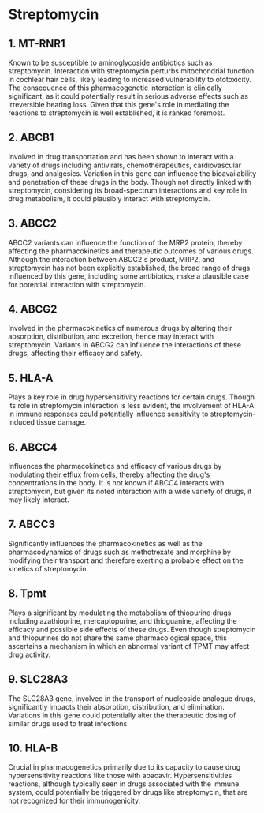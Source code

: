 # Streptomycin

## 1. MT-RNR1
Known to be susceptible to aminoglycoside antibiotics such as streptomycin. Interaction with streptomycin perturbs mitochondrial function in cochlear hair cells, likely leading to increased vulnerability to ototoxicity. The consequence of this pharmacogenetic interaction is clinically significant, as it could potentially result in serious adverse effects such as irreversible hearing loss. Given that this gene's role in mediating the reactions to streptomycin is well established, it is ranked foremost.

## 2. ABCB1
Involved in drug transportation and has been shown to interact with a variety of drugs including antivirals, chemotherapeutics, cardiovascular drugs, and analgesics. Variation in this gene can influence the bioavailability and penetration of these drugs in the body. Though not directly linked with streptomycin, considering its broad-spectrum interactions and key role in drug metabolism, it could plausibly interact with streptomycin.

## 3. ABCC2
ABCC2 variants can influence the function of the MRP2 protein, thereby affecting the pharmacokinetics and therapeutic outcomes of various drugs. Although the interaction between ABCC2's product, MRP2, and streptomycin has not been explicitly established, the broad range of drugs influenced by this gene, including some antibiotics, make a plausible case for potential interaction with streptomycin.

## 4. ABCG2
Involved in the pharmacokinetics of numerous drugs by altering their absorption, distribution, and excretion, hence may interact with streptomycin. Variants in ABCG2 can influence the interactions of these drugs, affecting their efficacy and safety.

## 5. HLA-A
Plays a key role in drug hypersensitivity reactions for certain drugs. Though its role in streptomycin interaction is less evident, the involvement of HLA-A in immune responses could potentially influence sensitivity to streptomycin-induced tissue damage.

## 6. ABCC4
Influences the pharmacokinetics and efficacy of various drugs by modulating their efflux from cells, thereby affecting the drug's concentrations in the body. It is not known if ABCC4 interacts with streptomycin, but given its noted interaction with a wide variety of drugs, it may likely interact.

## 7. ABCC3
Significantly influences the pharmacokinetics as well as the pharmacodynamics of drugs such as methotrexate and morphine by modifying their transport and therefore exerting a probable effect on the kinetics of streptomycin.

## 8. Tpmt
Plays a significant by modulating the metabolism of thiopurine drugs including azathioprine, mercaptopurine, and thioguanine, affecting the efficacy and possible side effects of these drugs. Even though streptomycin and thiopurines do not share the same pharmacological space, this ascertains a mechanism in which an abnormal variant of TPMT may affect drug activity.

## 9. SLC28A3
The SLC28A3 gene, involved in the transport of nucleoside analogue drugs, significantly impacts their absorption, distribution, and elimination. Variations in this gene could potentially alter the therapeutic dosing of similar drugs used to treat infections.

## 10. HLA-B
Crucial in pharmacogenetics primarily due to its capacity to cause drug hypersensitivity reactions like those with abacavir. Hypersensitivities reactions, although typically seen in drugs associated with the immune system, could potentially be triggered by drugs like streptomycin, that are not recognized for their immunogenicity.

